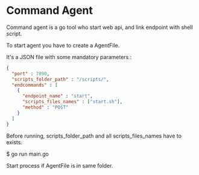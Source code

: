 # Command Agent

Command agent is a go tool who start web api, and link endpoint with shell script.

To start agent you have to create a AgentFile.

It's a JSON file with some mandatory parameters :

```json
{
  "port" : 7890,
  "scripts_folder_path" : "/scripts/",
  "endcommands" : [
    {
      "endpoint_name" : "start",
      "scripts_files_names" : ["start.sh"],
      "method" : "POST"
    }
  ]
}
```

Before running, scripts_folder_path and all scripts_files_names have to exists. 

$ go run main.go

Start process if AgentFile is in same folder.